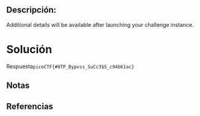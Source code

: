 ## Descripción:
Additional details will be available after launching your challenge instance.

# Solución
Respuesta`picoCTF{#0TP_Bypvss_SuCc3$S_c94b61ac}`

## Notas

## Referencias
 